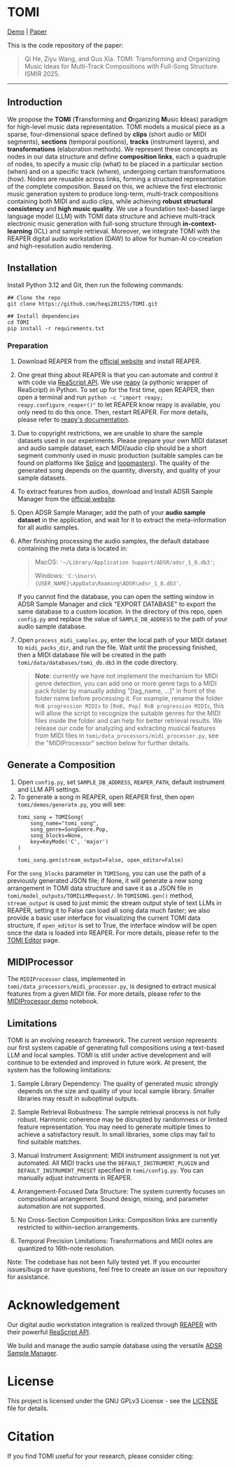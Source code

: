 # TOMI

[Demo](https://tomi-2025.github.io/) | [Paper]()

This is the code repository of the paper:

> Qi He, Ziyu Wang, and Gus Xia. TOMI: Transforming and Organizing Music Ideas for Multi-Track Compositions with Full-Song Structure. ISMIR 2025.
---
## Introduction
We propose the **TOMI** (**T**ransforming and **O**rganizing **M**usic **I**deas) paradigm for high-level music data representation.
TOMI models a musical piece as a sparse, four-dimensional space defined by **clips** (short audio or MIDI segments),
**sections** (temporal positions), **tracks** (instrument layers), and **transformations** (elaboration methods).
We represent these concepts as nodes in our data structure and define **composition links**, each a quadruple of nodes, to specify a music clip (what) to be placed in a particular section (when) and on a specific track (where), undergoing certain transformations (how). Nodes are reusable across links, forming a structured representation of the complete composition.
Based on this, we achieve the first electronic music generation system
to produce long-term, multi-track compositions containing both MIDI and audio clips, while achieving **robust structural consistency** and **high music quality**. We use
a foundation text-based large language model (LLM) with TOMI data structure and achieve multi-track electronic music generation with full-song structure through **in-context-learning** (ICL) and sample retrieval.
Moreover, we integrate TOMI with the REAPER digital audio workstation (DAW) to allow for human-AI co-creation and high-resolution audio rendering.


## Installation
Install Python 3.12 and Git, then run the following commands:
```shell
## Clone the repo
git clone https://github.com/heqi201255/TOMI.git

## Install dependencies
cd TOMI
pip install -r requirements.txt
```

### Preparation
1. Download REAPER from the [official website](https://www.reaper.fm/) and install REAPER.
2. One great thing about REAPER is that you can automate and control it with code via [ReaScript API](https://www.reaper.fm/sdk/reascript/reascript.php).
   We use [reapy](https://github.com/RomeoDespres/reapy) (a pythonic wrapper of ReaScript) in Python. To set up for the first time, open REAPER, then open a
   terminal and run `python -c "import reapy; reapy.configure_reaper()"` to let REAPER know reapy is available, you only need to do this once. Then,
   restart REAPER. For more details, please refer to [reapy's documentation](https://python-reapy.readthedocs.io/en/latest/install_guide.html).
3. Due to copyright restrictions, we are unable to share the sample datasets used in our experiments. Please prepare your own MIDI dataset and audio sample dataset, each MIDI/audio clip should be a
   short segment commonly used in music production (suitable samples can be found on platforms like [Splice](https://splice.com/) and [loopmasters](https://www.loopmasters.com/)).
   The quality of the generated song depends on the quantity, diversity, and quality of your sample datasets.
4. To extract features from audios, download and Install ADSR Sample Manager from the [official website](https://www.adsrsounds.com/product/software/adsr-sample-manager/).
5. Open ADSR Sample Manager, add the path of your **audio sample dataset** in the application, and wait for it to extract the meta-information for all audio samples.
6. After finishing processing the audio samples, the default database containing the meta data is located in:
   >   MacOS: `'~/Library/Application Support/ADSR/adsr_1_8.db3'`;
   >
   >   Windows: `'C:\Users\{USER_NAME}\AppData\Roaming\ADSR\adsr_1_8.db3'`.

   If you cannot find the database, you can open the setting window in ADSR Sample Manager and click "EXPORT DATABASE" to export the same database to a custom location.
   In the directory of this repo, open `config.py` and replace the value of `SAMPLE_DB_ADDRESS` to the path of your audio sample database.
7. Open `process_midi_samples.py`, enter the local path of your MIDI dataset to `midi_packs_dir`, and run the file. Wait until the processing finished, then a MIDI database file will be created
   in the path `tomi/data/databases/tomi_db.db3` in the code directory.

   >**Note**: currently we have not implement the mechanism for MIDI genre detection, you can add one or more genre tags to a MIDI pack folder by manually adding "[tag_name, ...]" in front of the folder name before processing it. For example,
   rename the folder `RnB progression MIDIs` to `[RnB, Pop] RnB progression MIDIs`, this will allow the script to recognize the suitable genres for the MIDI files inside the folder and can help for better
   retrieval results. We release our code for analyzing and extracting musical features from MIDI files in `tomi/data_processors/midi_processor.py`, see the "MIDIProcessor" section below for further details.

## Generate a Composition
1. Open `config.py`, set `SAMPLE_DB_ADDRESS`, `REAPER_PATH`, default instrument and LLM API settings.
2. To generate a song in REAPER, open REAPER first, then open `tomi/demos/generate.py`, you will see:
   ```
   tomi_song = TOMISong(
       song_name="tomi_song",
       song_genre=SongGenre.Pop,
       song_blocks=None,
       key=KeyMode('C', 'major')
   )
   
   tomi_song.gen(stream_output=False, open_editor=False)
   ```
For the `song_blocks` parameter in `TOMISong`, you can use the path of a previously generated JSON file; if None, it will generate a new song arrangement in TOMI data structure and save it as a JSON file in `tomi/model_outputs/TOMILLMRequest/`.
In `TOMISONG.gen()` method, `stream_output` is used to just mimic the stream output style of text LLMs in REAPER, setting it to False can load all song data much faster; we also provide a basic user interface for visualizing the current TOMI data structure, if `open_editor` is set to True, the interface window will be open once the data is loaded into REAPER. For more details, please refer to the [TOMI Editor](tomi/editor/README.md) page.

## MIDIProcessor
The `MIDIProcessor` class, implemented in `tomi/data_processors/midi_processor.py`, is designed to extract musical features from a given MIDI file. For more details, please refer to the [MIDIProcessor demo](tomi/demos/midi_stem_extraction_demo/midi_stem_extraction_demo.ipynb) notebook.

## Limitations
TOMI is an evolving research framework. The current version represents our first system capable of generating full compositions using a text-based LLM and local samples.
TOMI is still under active development and will continue to be extended and improved in future work. At present, the system has the following limitations:
1. Sample Library Dependency:
The quality of generated music strongly depends on the size and quality of your local sample library. Smaller libraries may result in suboptimal outputs.

2. Sample Retrieval Robustness:
The sample retrieval process is not fully robust. Harmonic coherence may be disrupted by randomness or limited feature representation. You may need to generate multiple times to achieve a satisfactory result. In small libraries, some clips may fail to find suitable matches.

3. Manual Instrument Assignment:
MIDI instrument assignment is not yet automated. All MIDI tracks use the `DEFAULT_INSTRUMENT_PLUGIN` and `DEFAULT_INSTRUMENT_PRESET` specified in `tomi/config.py`. You can manually adjust instruments in REAPER.

4. Arrangement-Focused Data Structure:
The system currently focuses on compositional arrangement. Sound design, mixing, and parameter automation are not supported.

5. No Cross-Section Composition Links:
Composition links are currently restricted to within-section arrangements.

6. Temporal Precision Limitations:
Transformations and MIDI notes are quantized to 16th-note resolution.

Note: The codebase has not been fully tested yet. If you encounter issues/bugs or have questions, feel free to create an issue on our repository for assistance.

# Acknowledgement
Our digital audio workstation integration is realized through [REAPER](https://www.reaper.fm/) with their powerful [ReaScript API](https://www.reaper.fm/sdk/reascript/reascript.php).

We build and manage the audio sample database using the versatile [ADSR Sample Manager](https://www.adsrsounds.com/product/software/adsr-sample-manager/).

# License
This project is licensed under the GNU GPLv3 License - see the [LICENSE](LICENSE) file for details.

[//]: # (# Contributing)

# Citation

If you find TOMI useful for your research, please consider citing:


```
```